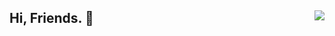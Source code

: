 <!--
![GitHub](https://img.shields.io/github/followers/samzong?label=GitHub&logo=Github&style=flat-square)
![Visitor](https://visitor-badge.glitch.me/badge?page_id=samzong.samzong)

## Real time update

![github](github-metrics.svg)

-->

## Hi, Friends. 👋  <img align="right" src="https://visitor-badge.laobi.icu/badge?page_id=samzong.samzong">
<!--
**samzong/samzong** is a ✨ _special_ ✨ repository because its `README.md` (this file) appears on your GitHub profile.
Here are some ideas to get you started:
- 🔭 I’m currently working on ...
- 🌱 I’m currently learning ...
- 👯 I’m looking to collaborate on ...
- 🤔 I’m looking for help with ...
- 💬 Ask me about ...
- 📫 How to reach me: ...
- 😄 Pronouns: ...
- ⚡ Fun fact: ...
-->
<!-- 
<div align=center>
  <img width="100%" src="https://github-readme-stats.vercel.app/api?username=samzong&count_private=true&theme=react&bg_color=20232A">
</div>

<table cellspacing="0" cellpadding="0">
  <tr align="center" valign="middle">
    <td><img align="left" src="https://github-readme-streak-stats.herokuapp.com?user=samzong&theme=react&bg_color=20232A"></td>
    <td><img src="https://github-readme-stats.vercel.app/api/top-langs/?username=samzong&langs_count=10?hide=html,css,scss&layout=compact&theme=react&bg_color=20232A"></td>
  </tr>
</table>
-->

<!-- <div align=center>
  <img width="100%" src="https://github-readme-activity-graph.cyclic.app/graph?username=SAMZONG&theme=react-dark&bg_color=20232A">
</div>
 -->
